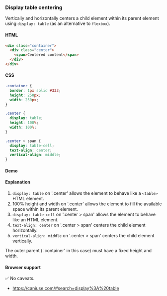 ### Display table centering

Vertically and horizontally centers a child element within its parent element using `display: table` (as an alternative to `flexbox`).

#### HTML

```html
<div class="container">
  <div class="center">
    <span>Centered content</span>
  </div>
</div>
```

#### CSS

```css
.container {
  border: 1px solid #333;
  height: 250px;
  width: 250px;
}

.center {
  display: table;
  height: 100%;
  width: 100%;
}

.center > span {
  display: table-cell;
  text-align: center;
  vertical-align: middle;
}
```

#### Demo

#### Explanation

1. `display: table` on '.center' allows the element to behave like a `<table>` HTML element.
2. 100% height and width on '.center' allows the element to fill the available space within its parent element.
3. `display: table-cell` on '.center > span' allows the element to behave like an <td> HTML element.
4. `text-align: center` on '.center > span' centers the child element horizontally.
5. `vertical-align: middle` on '.center > span' centers the child element vertically.

The outer parent ('.container' in this case) must have a fixed height and width.

#### Browser support

<span class="snippet__support-note">✅ No caveats.</span>

* https://caniuse.com/#search=display%3A%20table

<!-- tags: layout -->
